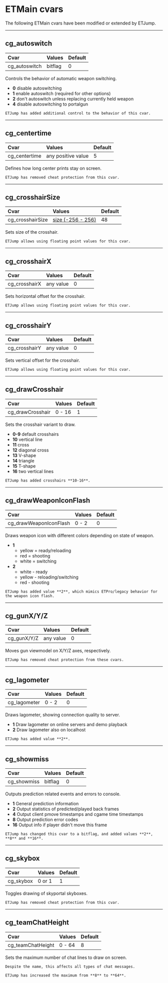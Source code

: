 # ETMain cvars

The following ETMain cvars have been modified or extended by ETJump.

---

## cg_autoswitch
Cvar                    | Values        | Default
:-----------------------|:--------------|:------------
cg_autoswitch           | bitflag       | 0

Controls the behavior of automatic weapon switching.

* **0** disable autoswitching
* **1** enable autoswitch (required for other options)
* **2** don't autoswitch unless replacing currently held weapon
* **4** disable autoswitching to portalgun

```{hint}
ETJump has added additional control to the behavior of this cvar.
```

---

## cg_centertime
Cvar                    | Values             | Default
:-----------------------|:-------------------|:------------
cg_centertime           | any positive value | 5

Defines how long center prints stay on screen. 

```{hint}
ETJump has removed cheat protection from this cvar.
```

---

## cg_crosshairSize
Cvar                    | Values                                                         | Default
:-----------------------|:---------------------------------------------------------------|:------------
cg_crosshairSize        | [size (-256 - 256)](../getting_started.md/#size--scale-system) | 48

Sets size of the crosshair.

```{hint}
ETJump allows using floating point values for this cvar.
```

---

## cg_crosshairX
Cvar                    | Values        | Default
:-----------------------|:--------------|:------------
cg_crosshairX           | any value     | 0

Sets horizontal offset for the crosshair. 

```{hint}
ETJump allows using floating point values for this cvar.
```

---

## cg_crosshairY
Cvar                    | Values        | Default
:-----------------------|:--------------|:------------
cg_crosshairY           | any value     | 0

Sets vertical offset for the crosshair.

```{hint}
ETJump allows using floating point values for this cvar.
```

---

## cg_drawCrosshair
Cvar                    | Values        | Default
:-----------------------|:--------------|:------------
cg_drawCrosshair        | 0 - 16        | 1

Sets the crosshair variant to draw.

* **0-9** default crosshairs
* **10** vertical line
* **11** cross
* **12** diagonal cross
* **13** V-shape
* **14** triangle
* **15** T-shape
* **16** two vertical lines

```{hint}
ETJump has added crosshairs **10-16**.
```

---

## cg_drawWeaponIconFlash
Cvar                    | Values        | Default
:-----------------------|:--------------|:------------
cg_drawWeaponIconFlash  | 0 - 2         | 0

Draws weapon icon with different colors depending on state of weapon.

* **1**
    * yellow = ready/reloading
    * red = shooting
    * white = switching
* **2**
    * white - ready
    * yellow - reloading/switching
    * red - shooting

```{hint}
ETJump has added value **2**, which mimics ETPro/legacy behavior for the weapon icon flash.
```

---

## cg_gunX/Y/Z
Cvar                    | Values        | Default
:-----------------------|:--------------|:------------
cg_gunX/Y/Z             | any value     | 0

Moves gun viewmodel on X/Y/Z axes, respectively. 

```{hint}
ETJump has removed cheat protection from these cvars.
```

---

## cg_lagometer
Cvar                    | Values        | Default
:-----------------------|:--------------|:------------
cg_lagometer            | 0 - 2         | 0

Draws lagometer, showing connection quality to server.

* **1** Draw lagometer on online servers and demo playback
* **2** Draw lagometer also on localhost

```{hint}
ETJump has added value **2**.
```

---

## cg_showmiss
Cvar                    | Values        | Default
:-----------------------|:--------------|:------------
cg_showmiss             | bitflag       | 0

Outputs prediction related events and errors to console.

* **1** General prediction information
* **2** Output statistics of predicted/played back frames
* **4** Output client pmove timestamps and cgame time timestamps
* **8** Output prediction error codes
* **16** Output info if player didn't move this frame

```{hint}
ETJump has changed this cvar to a bitflag, and added values **2**, **8** and **16**.
```

---

## cg_skybox
Cvar                    | Values        | Default
:-----------------------|:--------------|:------------
cg_skybox               | 0 or 1        | 1

Toggles drawing of skyportal skyboxes.

```{hint}
ETJump has removed cheat protection from this cvar.
```

---

## cg_teamChatHeight
Cvar                    | Values        | Default
:-----------------------|:--------------|:------------
cg_teamChatHeight       | 0 - 64        | 8

Sets the maximum number of chat lines to draw on screen.

```{note}
Despite the name, this affects all types of chat messages.
```

```{hint}
ETJump has increased the maximum from **8** to **64**.
```
